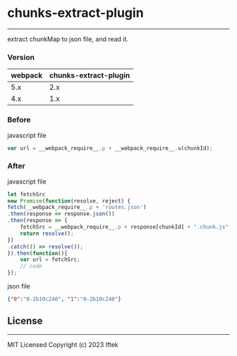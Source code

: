 # chunks-extract-plugin
---
extract chunkMap to json file, and read it. 

### Version
| webpack | chunks-extract-plugin |
| --- | --- |
| 5.x | 2.x |
| 4.x | 1.x |

### Before
javascript file
```js
var url = __webpack_require__.p + __webpack_require__.u(chunkId);
```
### After
javascript file
```js
let fetchSrc
new Promise(function(resolve, reject) {
fetch(__webpack_require__.p + 'routes.json')
.then(response => response.json())
.then(response => {
    fetchSrc = __webpack_require__.p + response[chunkId] + ".chunk.js";
    return resolve();
})
.catch(() => resolve());
}).then(function(){
    var url = fetchSrc;
    // code
});
```
json file
```json 
{"0":"0-2b10c240", "1":"0-2b10c240"}
```

## License
---
MIT Licensed Copyright (c) 2023 Iftek
